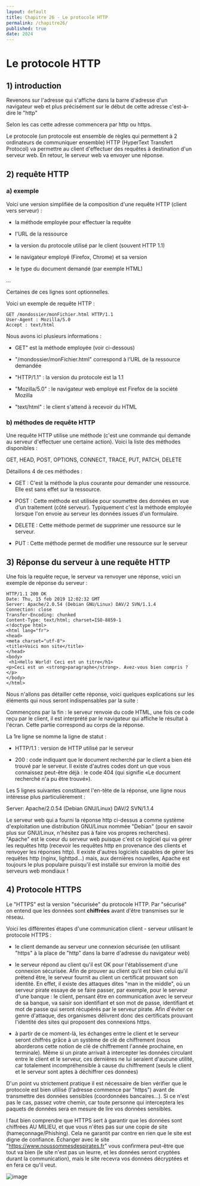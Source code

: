 ```yaml
---
layout: default
title: Chapitre 26 - Le protocole HTTP
permalink: /chapitre26/
published: true
date: 2024
---
```


# Le protocole HTTP

## 1) introduction

Revenons sur l'adresse qui s'affiche dans la barre d'adresse d'un navigateur web et plus précisément sur le début de cette adresse c'est-à-dire le "http"

Selon les cas cette adresse commencera par http ou https.

Le protocole (un protocole est ensemble de règles qui permettent à 2 ordinateurs de communiquer ensemble) HTTP (HyperText Transfert Protocol) va permettre au client d'effectuer des requêtes à destination d'un serveur web. En retour, le serveur web va envoyer une réponse.

## 2) requête HTTP

### a) exemple 

Voici une version simplifiée de la composition d'une requête HTTP (client vers serveur) :

- la méthode employée pour effectuer la requête

- l'URL de la ressource

- la version du protocole utilisé par le client (souvent HTTP 1.1)

- le navigateur employé (Firefox, Chrome) et sa version

- le type du document demandé (par exemple HTML)

...

Certaines de ces lignes sont optionnelles.

Voici un exemple de requête HTTP :

```
GET /mondossier/monFichier.html HTTP/1.1
User-Agent : Mozilla/5.0
Accept : text/html
```

Nous avons ici plusieurs informations :

- GET" est la méthode employée (voir ci-dessous)

- "/mondossier/monFichier.html" correspond à l'URL de la ressource demandée

- "HTTP/1.1" : la version du protocole est la 1.1

- "Mozilla/5.0" : le navigateur web employé est Firefox de la société Mozilla

- "text/html" : le client s'attend à recevoir du HTML

### b) méthodes de requête HTTP

Une requête HTTP  utilise une méthode (c'est une commande qui demande au serveur d'effectuer une certaine action). Voici la liste des méthodes disponibles :

GET, HEAD, POST, OPTIONS, CONNECT, TRACE, PUT, PATCH, DELETE

Détaillons 4 de ces méthodes :

- GET : C'est la méthode la plus courante pour demander une ressource. Elle est sans effet sur la ressource.

- POST : Cette méthode est utilisée pour soumettre des données en vue d'un traitement (côté serveur). Typiquement c'est la méthode employée lorsque l'on envoie au serveur les données issues d'un formulaire.

- DELETE : Cette méthode permet de supprimer une ressource sur le serveur.

- PUT : Cette méthode permet de modifier une ressource sur le serveur

## 3) Réponse du serveur à une requête HTTP

Une fois la requête reçue, le serveur va renvoyer une réponse, voici un exemple de réponse du serveur :

```
HTTP/1.1 200 OK
Date: Thu, 15 feb 2019 12:02:32 GMT
Server: Apache/2.0.54 (Debian GNU/Linux) DAV/2 SVN/1.1.4
Connection: close
Transfer-Encoding: chunked
Content-Type: text/html; charset=ISO-8859-1
<!doctype html>
<html lang="fr">
<head>
<meta charset="utf-8">
<title>Voici mon site</title>
</head>
<body>
 <h1>Hello World! Ceci est un titre</h1>
<p>Ceci est un <strong>paragraphe</strong>. Avez-vous bien compris ?</p>
</body>
</html>
```

Nous n'allons pas détailler cette réponse, voici quelques explications sur les éléments qui nous seront indispensables par la suite :

Commençons par la fin : le serveur renvoie du code HTML, une fois ce code reçu par le client, il est interprété par le navigateur qui affiche le résultat à l'écran. Cette partie correspond au corps de la réponse.

La 1re ligne se nomme la ligne de statut :

- HTTP/1.1 : version de HTTP utilisé par le serveur

- 200 : code indiquant que le document recherché par le client a bien été trouvé par le serveur. Il existe d'autres codes dont un que vous connaissez peut-être déjà : le code 404 (qui signifie  «Le document recherché n'a pu être trouvé»).

Les 5 lignes suivantes constituent l'en-tête de la réponse, une ligne nous intéresse plus particulièrement :

Server: Apache/2.0.54 (Debian GNU/Linux) DAV/2 SVN/1.1.4

Le serveur web qui a fourni la réponse http ci-dessus a comme système d'exploitation une distribution GNU/Linux nommée "Debian" (pour en savoir plus sur GNU/Linux, n'hésitez pas à faire vos propres recherches). "Apache" est le coeur du serveur web puisque c'est ce logiciel qui va gérer les requêtes http (recevoir les requêtes http en provenance des clients et renvoyer les réponses http). Il existe d'autres logiciels capables de gérer les requêtes http (nginx, lighttpd...) mais, aux dernières nouvelles, Apache est toujours le plus populaire puisqu'il est installé sur environ la moitié des serveurs web mondiaux !

## 4) Protocole HTTPS

Le "HTTPS" est la version "sécurisée" du protocole HTTP. Par "sécurisé" on entend que les données sont **chiffrées** avant d'être transmises sur le réseau.

Voici les différentes étapes d'une communication client - serveur utilisant le protocole HTTPS :

- le client demande au serveur une connexion sécurisée (en utilisant "https" à la place de "http" dans la barre d'adresse du navigateur web)

- le serveur répond au client qu'il est OK pour l'établissement d'une connexion sécurisée. Afin de prouver au client qu'il est bien celui qu'il prétend être, le serveur fournit au client un certificat prouvant son identité. En effet, il existe des attaques dites "man in the middle", où un serveur pirate essaye de se faire passer, par exemple, pour le serveur d'une banque : le client, pensant être en communication avec le serveur de sa banque, va saisir son identifiant et son mot de passe, identifiant et mot de passe qui seront récupérés par le serveur pirate. Afin d'éviter ce genre d'attaque, des organismes délivrent donc des certificats prouvant l'identité des sites qui proposent des connexions https.

- à partir de ce moment-là, les échanges entre le client et le serveur seront chiffrés grâce à un système de clé de chiffrement (nous aborderons cette notion de clé de chiffrement l'année prochaine, en terminale). Même si un pirate arrivait à intercepter les données circulant entre le client et le serveur, ces dernières ne lui seraient d'aucune utilité, car totalement incompréhensible à cause du chiffrement (seuls le client et le serveur sont aptes à déchiffrer ces données)

D'un point vu strictement pratique il est nécessaire de bien vérifier que le protocole est bien utilisé (l'adresse commence par "https") avant de transmettre des données sensibles (coordonnées bancaires...). Si ce n'est pas le cas, passez votre chemin, car toute personne qui interceptera les paquets de données sera en mesure de lire vos données sensibles.

l faut bien comprendre que HTTPS sert à garantir que les données sont chiffrées AU MILIEU, et que vous n'êtes pas sur une copie de site (hameçonnage/Phishing). Cela ne garantit par contre en rien que le site est digne de confiance. Échanger avec le site "https://www.noussommesdespirates.fr"  vous  confirmera  peut-être  que  tout  va  bien  (le  site  n'est  pas  un  leurre,  et  les  données  seront cryptées durant la communication), mais le site recevra vos données décryptées et en fera ce qu'il veut.

![image](https://github.com/user-attachments/assets/65fe9bfc-be6b-42c1-a4fb-7c36d30781fb)
